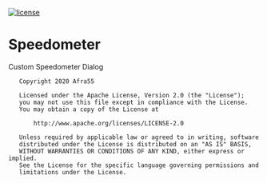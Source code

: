 
[![license](https://raw.githubusercontent.com/Afra55/Speedometer/master/license.svg)](https://github.com/Afra55/Speedometer/blob/master/LICENSE)


# Speedometer
Custom Speedometer Dialog


```
   Copyright 2020 Afra55

   Licensed under the Apache License, Version 2.0 (the "License");
   you may not use this file except in compliance with the License.
   You may obtain a copy of the License at

       http://www.apache.org/licenses/LICENSE-2.0

   Unless required by applicable law or agreed to in writing, software
   distributed under the License is distributed on an "AS IS" BASIS,
   WITHOUT WARRANTIES OR CONDITIONS OF ANY KIND, either express or implied.
   See the License for the specific language governing permissions and
   limitations under the License.

```